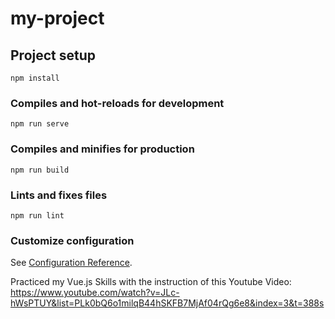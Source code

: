 # my-project

## Project setup

```
npm install
```

### Compiles and hot-reloads for development

```
npm run serve
```

### Compiles and minifies for production

```
npm run build
```

### Lints and fixes files

```
npm run lint
```

### Customize configuration

See [Configuration Reference](https://cli.vuejs.org/config/).

Practiced my Vue.js Skills with the instruction of this Youtube Video: https://www.youtube.com/watch?v=JLc-hWsPTUY&list=PLk0bQ6o1milqB44hSKFB7MjAf04rQg6e8&index=3&t=388s

